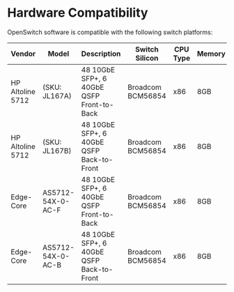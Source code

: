 # Hardware Compatibility

OpenSwitch software is compatible with the following switch platforms:

| Vendor | Model | Description | Switch Silicon | CPU Type | Memory | Storage |
|--------|-------|-------------|----------------|----------|--------|---------|
| HP Altoline 5712 | (SKU: JL167A) | 48 10GbE SFP+, 6 40GbE QSFP Front-to-Back | Broadcom BCM56854 | x86 | 8GB | 8GB micro SD |
| HP Altoline 5712 | (SKU: JL167B) | 48 10GbE SFP+, 6 40GbE QSFP Back-to-Front | Broadcom BCM56854 | x86 | 8GB | 8GB micro SD |
| Edge-Core | AS5712-54X-0-AC-F | 48 10GbE SFP+, 6 40GbE QSFP Front-to-Back | Broadcom BCM56854 | x86 | 8GB | 8GB micro SD |
| Edge-Core | AS5712-54X-0-AC-B | 48 10GbE SFP+, 6 40GbE QSFP Back-to-Front | Broadcom BCM56854 | x86 | 8GB | 8GB micro SD |
